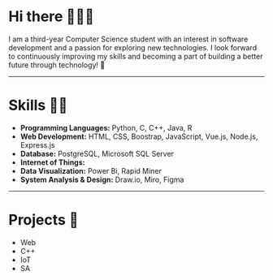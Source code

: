 # Hi there 🙋🏻‍♀️

I am a third-year Computer Science student with an interest in software development and a passion for exploring new technologies. I look forward to continuously improving my skills and becoming a part of building a better future through technology! 🙏

---

# Skills 💪🏻
- **Programming Languages:** Python, C, C++, Java, R
- **Web Development:** HTML, CSS, Boostrap, JavaScript, Vue.js, Node.js, Express.js
- **Database:** PostgreSQL, Microsoft SQL Server
- **Internet of Things:**
- **Data Visualization:** Power Bi, Rapid Miner
- **System Analysis & Design:** Draw.io, Miro, Figma

---

# Projects 📂
- Web
- C++
- IoT
- SA
